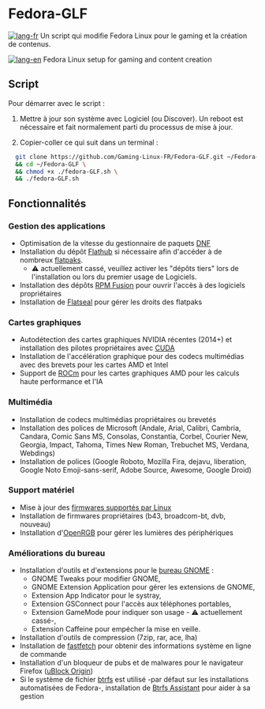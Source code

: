 # Fedora-GLF
[![lang-fr](https://img.shields.io/badge/lang-fr-blue.svg)]() Un script qui modifie Fedora Linux  pour le gaming et la création de contenus.

[![lang-en](https://img.shields.io/badge/lang-en-blue.svg)]() Fedora Linux setup for gaming and content creation

## Script
Pour démarrer avec le script :

1. Mettre à jour son système avec Logiciel (ou Discover). Un reboot est nécessaire et fait normalement parti du processus de mise à jour.

2. Copier-coller ce qui suit dans un terminal :
```bash
  git clone https://github.com/Gaming-Linux-FR/Fedora-GLF.git ~/Fedora-GLF \
  && cd ~/Fedora-GLF \
  && chmod +x ./fedora-GLF.sh \
  && ./fedora-GLF.sh
```
## Fonctionnalités
### Gestion des applications
- Optimisation de la vitesse du gestionnaire de paquets [DNF](https://doc.fedora-fr.org/wiki/DNF,_le_gestionnaire_de_paquets_de_Fedora)
- Installation du dépôt [Flathub](https://flathub.org/fr) si nécessaire afin d'accéder à de nombreux [flatpaks](https://flatpak.org/).
  - :warning: actuellement cassé, veuillez activer les "dépôts tiers" lors de l'installation ou lors du premier usage de Logiciels.
- Installation des dépôts [RPM Fusion](https://rpmfusion.org/) pour ouvrir l'accès à des logiciels propriétaires
- Installation de [Flatseal](https://github.com/tchx84/flatseal) pour gérer les droits des flatpaks
### Cartes graphiques
- Autodétection des cartes graphiques NVIDIA récentes (2014+) et installation des pilotes propriétaires avec [CUDA](https://fr.wikipedia.org/wiki/Compute_Unified_Device_Architecture)
- Installation de l'accélération graphique pour des codecs multimédias avec des brevets pour les cartes AMD et Intel
- Support de [ROCm](https://fr.wikipedia.org/wiki/Compute_Unified_Device_Architecture) pour les cartes graphiques AMD pour les calculs haute performance et l'IA
### Multimédia
- Installation de codecs multimédias propriétaires ou brevetés
- Installation des polices de Microsoft (Andale, Arial, Calibri, Cambria, Candara, Comic Sans MS, Consolas, Constantia, Corbel, Courier New, Georgia, Impact, Tahoma, Times New Roman, Trebuchet MS, Verdana, Webdings)
- Installation de polices (Google Roboto, Mozilla Fira, dejavu, liberation, Google Noto Emoji-sans-serif, Adobe Source, Awesome, Google Droid)
### Support matériel
- Mise à jour des [firmwares supportés par Linux](https://fwupd.org/)
- Installation de firmwares propriétaires (b43, broadcom-bt, dvb, nouveau)
- Installation d'[OpenRGB](https://openrgb.org/) pour gérer les lumières des périphériques
### Améliorations du bureau
- Installation d'outils et d'extensions pour le [bureau GNOME](https://www.gnome.org/) :
  - GNOME Tweaks pour modifier GNOME,
  - GNOME Extension Application pour gérer les extensions de GNOME,
  - Extension App Indicator pour le systray,
  - Extension GSConnect pour l'accès aux téléphones portables,
  - Extension GameMode pour indiquer son usage - :warning: actuellement cassé-,
  - Extension Caffeine pour empécher la mise en veille.
- Installation d'outils de compression (7zip, rar, ace, lha)
- Installation de [fastfetch](https://github.com/fastfetch-cli/fastfetch) pour obtenir des informations système en ligne de commande
- Installation d'un bloqueur de pubs et de malwares pour le navigateur Firefox ([uBlock Origin](https://ublockorigin.com/fr))
- Si le système de fichier [btrfs](https://fr.wikipedia.org/wiki/Btrfs) est utilisé -par défaut sur les installations automatisées de Fedora-, installation de [Btrfs Assistant](https://gitlab.com/btrfs-assistant/btrfs-assistant) pour aider à sa gestion
